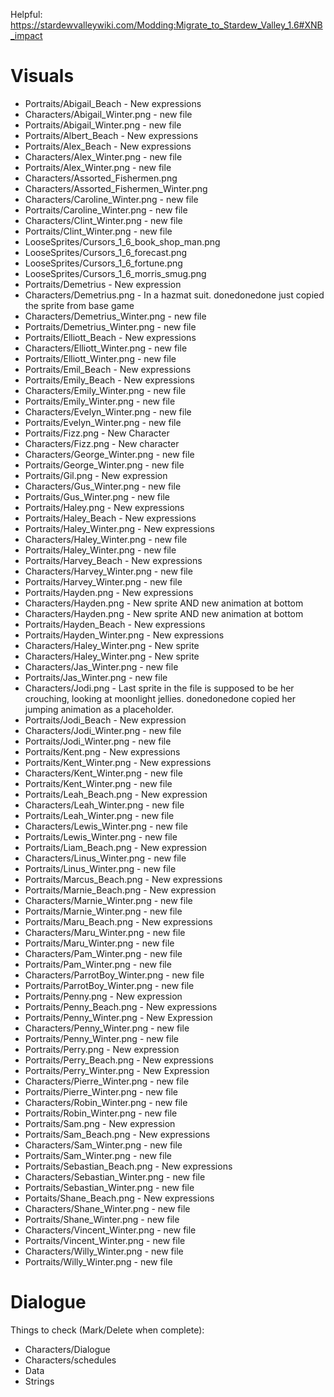 Helpful: https://stardewvalleywiki.com/Modding:Migrate_to_Stardew_Valley_1.6#XNB_impact

# Visuals
* Portraits/Abigail_Beach - New expressions
* Characters/Abigail_Winter.png - new file
* Portraits/Abigail_Winter.png - new file
* Portraits/Albert_Beach - New expressions
* Portraits/Alex_Beach - New expressions
* Characters/Alex_Winter.png - new file
* Portraits/Alex_Winter.png - new file
* Characters/Assorted_Fishermen.png
* Characters/Assorted_Fishermen_Winter.png
* Characters/Caroline_Winter.png - new file
* Portraits/Caroline_Winter.png - new file
* Characters/Clint_Winter.png - new file
* Portraits/Clint_Winter.png - new file
* LooseSprites/Cursors_1_6_book_shop_man.png
* LooseSprites/Cursors_1_6_forecast.png
* LooseSprites/Cursors_1_6_fortune.png
* LooseSprites/Cursors_1_6_morris_smug.png
* Portraits/Demetrius - New expression
* Characters/Demetrius.png - In a hazmat suit. donedonedone just copied the sprite from base game
* Characters/Demetrius_Winter.png - new file
* Portraits/Demetrius_Winter.png - new file
* Portraits/Elliott_Beach - New expressions
* Characters/Elliott_Winter.png - new file
* Portraits/Elliott_Winter.png - new file
* Portraits/Emil_Beach - New expressions
* Portraits/Emily_Beach - New expressions
* Characters/Emily_Winter.png - new file
* Portraits/Emily_Winter.png - new file
* Characters/Evelyn_Winter.png - new file
* Portraits/Evelyn_Winter.png - new file
* Portraits/Fizz.png - New Character
* Characters/Fizz.png - New character
* Characters/George_Winter.png - new file
* Portraits/George_Winter.png - new file
* Portraits/Gil.png - New expression
* Characters/Gus_Winter.png - new file
* Portraits/Gus_Winter.png - new file
* Portraits/Haley.png - New expressions
* Portraits/Haley_Beach - New expressions
* Portraits/Haley_Winter.png - New expressions
* Characters/Haley_Winter.png - new file
* Portraits/Haley_Winter.png - new file
* Portraits/Harvey_Beach - New expressions
* Characters/Harvey_Winter.png - new file
* Portraits/Harvey_Winter.png - new file
* Portraits/Hayden.png - New expressions
* Characters/Hayden.png - New sprite AND new animation at bottom
* Characters/Hayden.png - New sprite AND new animation at bottom
* Portraits/Hayden_Beach - New expressions
* Portraits/Hayden_Winter.png - New expressions
* Characters/Haley_Winter.png - New sprite
* Characters/Haley_Winter.png - New sprite
* Characters/Jas_Winter.png - new file
* Portraits/Jas_Winter.png - new file
* Characters/Jodi.png - Last sprite in the file is supposed to be her crouching, looking at moonlight jellies. donedonedone copied her jumping animation as a placeholder.
* Portraits/Jodi_Beach - New expression
* Characters/Jodi_Winter.png - new file
* Portraits/Jodi_Winter.png - new file
* Portraits/Kent.png - New expressions
* Portraits/Kent_Winter.png - New expressions
* Characters/Kent_Winter.png - new file
* Portraits/Kent_Winter.png - new file
* Portraits/Leah_Beach.png - New expression
* Characters/Leah_Winter.png - new file
* Portraits/Leah_Winter.png - new file
* Characters/Lewis_Winter.png - new file
* Portraits/Lewis_Winter.png - new file
* Portraits/Liam_Beach.png - New expression
* Characters/Linus_Winter.png - new file
* Portraits/Linus_Winter.png - new file
* Portraits/Marcus_Beach.png - New expressions
* Portraits/Marnie_Beach.png - New expression
* Characters/Marnie_Winter.png - new file
* Portraits/Marnie_Winter.png - new file
* Portraits/Maru_Beach.png - New expressions
* Characters/Maru_Winter.png - new file
* Portraits/Maru_Winter.png - new file
* Characters/Pam_Winter.png - new file
* Portraits/Pam_Winter.png - new file
* Characters/ParrotBoy_Winter.png - new file
* Portraits/ParrotBoy_Winter.png - new file
* Portraits/Penny.png - New expression
* Portraits/Penny_Beach.png - New expressions
* Portraits/Penny_Winter.png - New Expression
* Characters/Penny_Winter.png - new file
* Portraits/Penny_Winter.png - new file
* Portraits/Perry.png - New expression
* Portraits/Perry_Beach.png - New expressions
* Portraits/Perry_Winter.png - New Expression
* Characters/Pierre_Winter.png - new file
* Portraits/Pierre_Winter.png - new file
* Characters/Robin_Winter.png - new file
* Portraits/Robin_Winter.png - new file
* Portraits/Sam.png - New expression
* Portraits/Sam_Beach.png - New expressions
* Characters/Sam_Winter.png - new file
* Portraits/Sam_Winter.png - new file
* Portraits/Sebastian_Beach.png - New expressions
* Characters/Sebastian_Winter.png - new file
* Portraits/Sebastian_Winter.png - new file
* Portaits/Shane_Beach.png - New expressions
* Characters/Shane_Winter.png - new file
* Portraits/Shane_Winter.png - new file
* Characters/Vincent_Winter.png - new file
* Portraits/Vincent_Winter.png - new file
* Characters/Willy_Winter.png - new file
* Portraits/Willy_Winter.png - new file



# Dialogue
Things to check (Mark/Delete when complete):
* Characters/Dialogue
* Characters/schedules
* Data
* Strings

